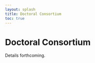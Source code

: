 ```yaml
---
layout: splash
title: Doctoral Consortium
toc: true
---
```


<h1>Doctoral Consortium</h1>

Details forthcoming.

